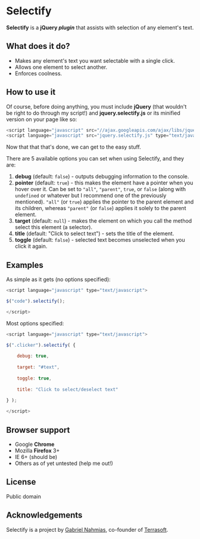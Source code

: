 Selectify
=============

**Selectify** is a **jQuery _plugin_** that assists with selection of any element's text.

What does it do?
-----------

* Makes any element's text you want selectable with a single click.
* Allows one element to select another.
* Enforces coolness.

How to use it
-----------

Of course, before doing anything, you must include **jQuery** (that wouldn't be right to do through my script!) and **jquery.selectify.js** or its minified version on your page like so:
	
```javascript
<script language="javascript" src="//ajax.googleapis.com/ajax/libs/jquery/1/jquery.min.js" type="text/javascript"></script>
<script language="javascript" src="jquery.selectify.js" type="text/javascript"></script>
```

Now that that that's done, we can get to the easy stuff.

There are 5 available options you can set when using Selectify, and they are:

1.  **debug** (default: ```false```) - outputs debugging information to the console.
2.  **pointer** (default: ```true```) - this makes the element have a pointer when you hover over it.  Can be set to ```"all"```, ```"parent"```, ```true```, or ```false``` (along with ```undefined``` or whatever but I recommend one of the previously mentioned).  ```"all"``` (or ```true```) applies the pointer to the parent element and its children, whereas ```"parent"``` (or ```false```) applies it solely to the parent element.
3.  **target** (default: ```null```) - makes the element on which you call the method select this element (a selector).
4.  **title** (default: "Click to select text") - sets the title of the element.
5.  **toggle** (default: ```false```) - selected text becomes unselected when you click it again.

Examples
-----------

As simple as it gets (no options specified):

```javascript
<script language="javascript" type="text/javascript">

$("code").selectify();

</script>
```

Most options specified:

```javascript
<script language="javascript" type="text/javascript">

$(".clicker").selectify( {
	
	debug: true,
	
	target: "#text",
	
	toggle: true,
	
	title: "Click to select/deselect text"
	
} );

</script>
```

Browser support
-----------

* Google **Chrome**
* Mozilla **Firefox** 3+
* IE 6+ (should be)
* Others as of yet untested (help me out!)

License
-----------

Public domain

Acknowledgements
------------

Selectify is a project by [Gabriel Nahmias](mailto:gabriel@terrasoftlabs.com), co-founder of [Terrasoft](http://terrasoftlabs.com).